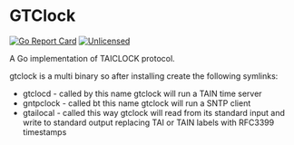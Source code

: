 # GTClock
<!-- markdownlint-disable MD034 -->
<!-- markdownlint-disable MD013 -->
[![Go Report Card](https://goreportcard.com/badge/github.com/karasz/gtclock)](https://goreportcard.com/report/github.com/karasz/gtclock)
[![Unlicensed](https://img.shields.io/badge/license-Unlicense-blue.svg)](https://github.com/karasz/gnocco/blob/master/UNLICENSE)

A Go implementation of TAICLOCK protocol.

gtclock is a multi binary so after installing create the following symlinks:

* gtclocd - called by this name gtclock will run a TAIN time server
* gntpclock - called bt this name gtclock will run a SNTP client
* gtailocal - called this way gtclock will read from its standard input and
  write to standard output replacing TAI or TAIN labels with RFC3399 timestamps
